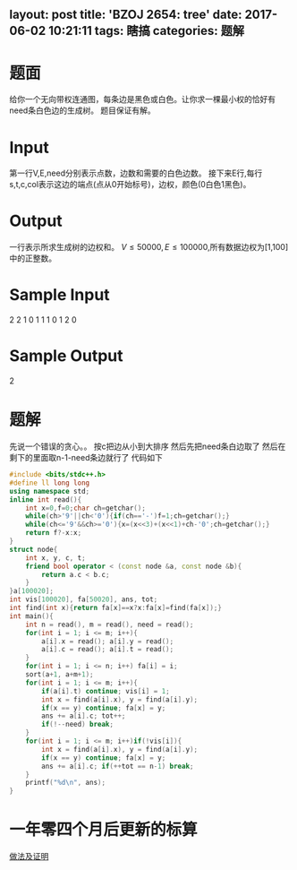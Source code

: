 layout: post
title: 'BZOJ 2654: tree'
date: 2017-06-02 10:21:11
tags: 瞎搞
categories: 题解
---
# 题面
给你一个无向带权连通图，每条边是黑色或白色。让你求一棵最小权的恰好有need条白色边的生成树。
题目保证有解。

# Input
第一行V,E,need分别表示点数，边数和需要的白色边数。
接下来E行,每行s,t,c,col表示这边的端点(点从0开始标号)，边权，颜色(0白色1黑色)。

# Output
一行表示所求生成树的边权和。
$V\leq 50000,E\leq 100000$,所有数据边权为[1,100]中的正整数。


# Sample Input
2 2 1
0 1 1 1
0 1 2 0

# Sample Output
2

# 题解

先说一个错误的贪心。。
按c把边从小到大排序
然后先把need条白边取了
然后在剩下的里面取n-1-need条边就行了
代码如下

```cpp
#include <bits/stdc++.h>
#define ll long long
using namespace std;
inline int read(){
	int x=0,f=0;char ch=getchar();
	while(ch>'9'||ch<'0'){if(ch=='-')f=1;ch=getchar();}
	while(ch<='9'&&ch>='0'){x=(x<<3)+(x<<1)+ch-'0';ch=getchar();}
	return f?-x:x;
}
struct node{
	int x, y, c, t;
	friend bool operator < (const node &a, const node &b){
		return a.c < b.c;
	}
}a[100020];
int vis[100020], fa[50020], ans, tot;
int find(int x){return fa[x]==x?x:fa[x]=find(fa[x]);}
int main(){
	int n = read(), m = read(), need = read();
	for(int i = 1; i <= m; i++){
		a[i].x = read(); a[i].y = read();
		a[i].c = read(); a[i].t = read();
	}
	for(int i = 1; i <= n; i++) fa[i] = i;
	sort(a+1, a+m+1);
	for(int i = 1; i <= m; i++){
		if(a[i].t) continue; vis[i] = 1;
		int x = find(a[i].x), y = find(a[i].y);
		if(x == y) continue; fa[x] = y;
		ans += a[i].c; tot++;
		if(!--need) break;
	}
	for(int i = 1; i <= m; i++)if(!vis[i]){
		int x = find(a[i].x), y = find(a[i].y);
		if(x == y) continue; fa[x] = y;
		ans += a[i].c; if(++tot == n-1) break;
	}
	printf("%d\n", ans);
}
```

# 一年零四个月后更新的标算

[做法及证明](https://log.ac/article/872)

